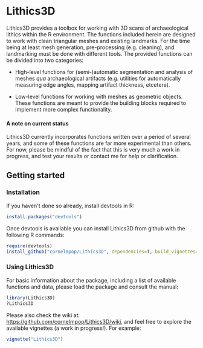 # Lithics3D

Lithics3D provides a toolbox for working with 3D scans of archaeological lithics
within the R environment. The functions included herein are designed to
work with clean triangular meshes and existing landmarks. For the time being at
least mesh generation, pre-processing (e.g. cleaning), and landmarking must be
done with different tools. The provided functions can be divided into two
categories:

* High-level functions for (semi-)automatic segmentation and analysis of meshes
*qua* archaeological artifacts (e.g. utilities for automatically
measuring edge angles, mapping artifact thickness, etcetera).

* Low-level functions for working with meshes as geometric objects. These
functions are meant to provide the building blocks required to implement more
complex functionality.

#### A note on current status

Lithics3D currently incorporates functions written over a period
of several years, and some of these functions are far more experimental than
others. For now, please be mindful of the fact that this is very much a work in
progress, and test your results or contact me for help or clarification.

## Getting started


### Installation

If you haven't done so already, install devtools in R:

``` r
install.packages("devtools")
```

Once devtools is available you can install Lithics3D from github with the
following R commands:

``` r
require(devtools)
install_github("cornelmpop/Lithics3D", dependencies=T, build_vignettes=T)
```

### Using Lithics3D

For basic information about the package, including a list of available functions
and data, please load the package and consult the manual:

``` r
library(Lithics3D)
?Lithics3D
```

Please also check the wiki at: https://github.com/cornelmpop/Lithics3D/wiki, and
feel free to explore the available vignettes (a work in progress!). For example:

``` r
vignette("Lithics3D")
```
